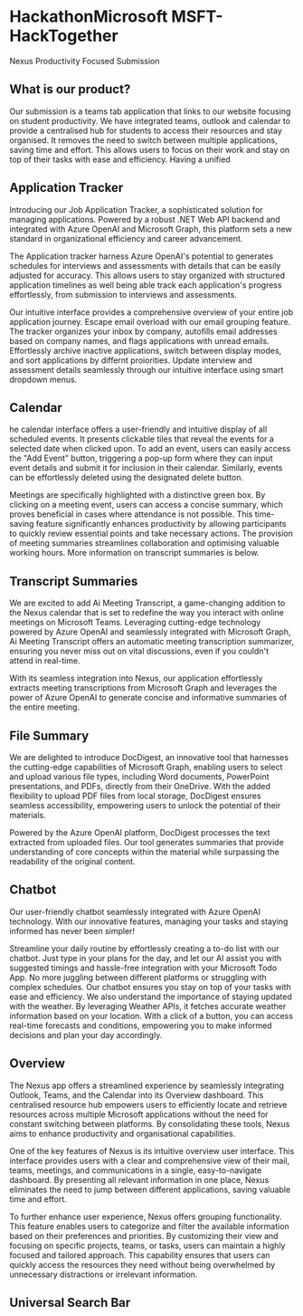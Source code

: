 # HackathonMicrosoft  MSFT-HackTogether
Nexus Productivity Focused Submission

## What is our product?
Our submission is a teams tab application that links to our website focusing on student productivity.
We have integrated teams, outlook and calendar to provide a centralised hub for students to access their resources and stay organised. It removes the need to switch between multiple applications, saving time and effort.
This allows users to focus on their work and stay on top of their tasks with ease and efficiency. Having a unified 

## Application Tracker
Introducing our Job Application Tracker, a sophisticated solution for managing applications. Powered by a robust .NET Web API backend and integrated with Azure OpenAI and Microsoft Graph, this platform sets a new standard in organizational efficiency and career advancement.

The Application tracker harness Azure OpenAI's potential to generates schedules for interviews and assessments with details that can be easily adjusted for accuracy. This allows users to stay organized with structured application timelines as well being able track each application's progress effortlessly, from submission to interviews and assessments.

Our intuitive interface provides a comprehensive overview of your entire job application journey. Escape email overload with our email grouping feature. The tracker organizes your inbox by company, autofills email addresses based on company names, and flags applications with unread emails. Effortlessly archive inactive applications, switch between display modes, and sort applications by differnt proiorities. Update interview and assessment details seamlessly through our intuitive interface using smart dropdown menus.

## Calendar 
he calendar interface offers a user-friendly and intuitive display of all scheduled events. It presents clickable tiles that reveal the events for a selected date when clicked upon. To add an event, users can easily access the "Add Event" button, triggering a pop-up form where they can input event details and submit it for inclusion in their calendar. Similarly, events can be effortlessly deleted using the designated delete button.

Meetings are specifically highlighted with a distinctive green box. By clicking on a meeting event, users can access a concise summary, which proves beneficial in cases where attendance is not possible. This time-saving feature significantly enhances productivity by allowing participants to quickly review essential points and take necessary actions. The provision of meeting summaries streamlines collaboration and optimising valuable working hours. More information on transcript summaries is below. 

## Transcript Summaries
We are excited to add Ai Meeting Transcript, a game-changing addition to the Nexus calendar that is set to redefine the way you interact with online meetings on Microsoft Teams. Leveraging cutting-edge technology powered by Azure OpenAI and seamlessly integrated with Microsoft Graph, Ai Meeting Transcript offers an automatic meeting transcription summarizer, ensuring you never miss out on vital discussions, even if you couldn't attend in real-time.

 With its seamless integration into Nexus, our application effortlessly extracts meeting transcriptions from Microsoft Graph and leverages the power of Azure OpenAI to generate concise and informative summaries of the entire meeting.

## File Summary
We are delighted to introduce DocDigest, an innovative tool that harnesses the cutting-edge capabilities of Microsoft Graph, enabling users to select and upload various file types, including Word documents, PowerPoint presentations, and PDFs, directly from their OneDrive. With the added flexibility to upload PDF files from local storage, DocDigest ensures seamless accessibility, empowering users to unlock the potential of their materials.

Powered by the Azure OpenAI platform, DocDigest processes the text extracted from uploaded files. Our tool generates summaries that provide understanding of core concepts within the material while surpassing the readability of the original content.


## Chatbot
Our user-friendly chatbot seamlessly integrated with Azure OpenAI technology. With our innovative features, managing your tasks and staying informed has never been simpler! 

Streamline your daily routine by effortlessly creating a to-do list with our chatbot. Just type in your plans for the day, and let our AI assist you with suggested timings and hassle-free integration with your Microsoft Todo App. No more juggling between different platforms or struggling with complex schedules. Our chatbot ensures you stay on top of your tasks with ease and efficiency. We also understand the importance of staying updated with the weather. By leveraging Weather APIs, it fetches accurate weather information based on your location. With a click of a button, you can access real-time forecasts and conditions, empowering you to make informed decisions and plan your day accordingly.


## Overview

The Nexus app offers a streamlined experience by seamlessly integrating Outlook, Teams, and the Calendar into its Overview dashboard. This centralised resource hub empowers users to efficiently locate and retrieve resources across multiple Microsoft applications without the need for constant switching between platforms. By consolidating these tools, Nexus aims to enhance productivity and organisational capabilities.

One of the key features of Nexus is its intuitive overview user interface. This interface provides users with a clear and comprehensive view of their mail, teams, meetings, and communications in a single, easy-to-navigate dashboard. By presenting all relevant information in one place, Nexus eliminates the need to jump between different applications, saving valuable time and effort.

To further enhance user experience, Nexus offers grouping functionality. This feature enables users to categorize and filter the available information based on their preferences and priorities. By customizing their view and focusing on specific projects, teams, or tasks, users can maintain a highly focused and tailored approach. This capability ensures that users can quickly access the resources they need without being overwhelmed by unnecessary distractions or irrelevant information.

## Universal Search Bar




